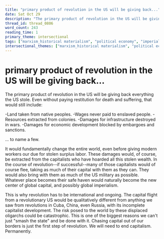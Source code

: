 ```yaml
---
title: "primary product of revolution in the US will be giving back..."
date: Sat Oct 29
description: "The primary product of revolution in the US will be giving back everything the US stole."
thread_id: thread_0806
word_count: 243
reading_time: 1
primary_theme: intersectional
tags: ["marxism_historical materialism", "political economy", "imperialism_colonialism"]
intersectional_themes: ["marxism_historical materialism", "political economy", "imperialism_colonialism"]
---
```


# primary product of revolution in the US will be giving back...

The primary product of revolution in the US will be giving back everything the US stole. Even without paying restitution for death and suffering, that would still include:

-Land taken from native peoples.
-Wages never paid to enslaved people.
-Resources extracted from colonies. -Damages for infrastructure destroyed in wars.
-Damages for economic development blocked by embargoes and sanctions.

... to name a few.

It would fundamentally change the entire world, even before giving modern workers our due for stolen surplus labor. These damages would, of course, be extracted from the capitalists who have hoarded all this stolen wealth. In the course of revolution--if successful--many of those capitalists would of course flee, taking as much of their capital with them as they can. They would also bring with them as much of the US military as possible. Whatever place becomes their safe haven would naturally become the new center of global capital, and possibly global imperialism.

This is why revolution has to be international and ongoing. The capital flight from a revolutionary US would be qualitatively different from anything we saw from revolutions in Cuba, China, even Russia, with its incomplete capitalist development. The risk posed to the world by these displaced oligarchs could be catastrophic. This is one of the biggest reasons we can't just "smash the state" and be done with it. Chasing capital out of our borders is just the first step of revolution. We will need to end capitalism. Permanently.